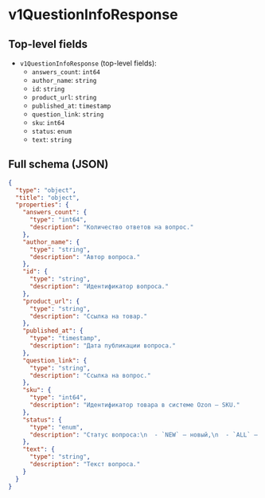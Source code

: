 # v1QuestionInfoResponse

## Top-level fields
- `v1QuestionInfoResponse` (top-level fields):
  - `answers_count`: `int64`
  - `author_name`: `string`
  - `id`: `string`
  - `product_url`: `string`
  - `published_at`: `timestamp`
  - `question_link`: `string`
  - `sku`: `int64`
  - `status`: `enum`
  - `text`: `string`

## Full schema (JSON)
```json
{
  "type": "object",
  "title": "object",
  "properties": {
    "answers_count": {
      "type": "int64",
      "description": "Количество ответов на вопрос."
    },
    "author_name": {
      "type": "string",
      "description": "Автор вопроса."
    },
    "id": {
      "type": "string",
      "description": "Идентификатор вопроса."
    },
    "product_url": {
      "type": "string",
      "description": "Ссылка на товар."
    },
    "published_at": {
      "type": "timestamp",
      "description": "Дата публикации вопроса."
    },
    "question_link": {
      "type": "string",
      "description": "Ссылка на вопрос."
    },
    "sku": {
      "type": "int64",
      "description": "Идентификатор товара в системе Ozon — SKU."
    },
    "status": {
      "type": "enum",
      "description": "Статус вопроса:\n  - `NEW` — новый,\n  - `ALL` — все вопросы,\n  - `VIEWED` — просмотренный,\n  - `PROCESSED` — обработанный,\n  - `UNPROCESSED` — необработанный.\n"
    },
    "text": {
      "type": "string",
      "description": "Текст вопроса."
    }
  }
}
```
